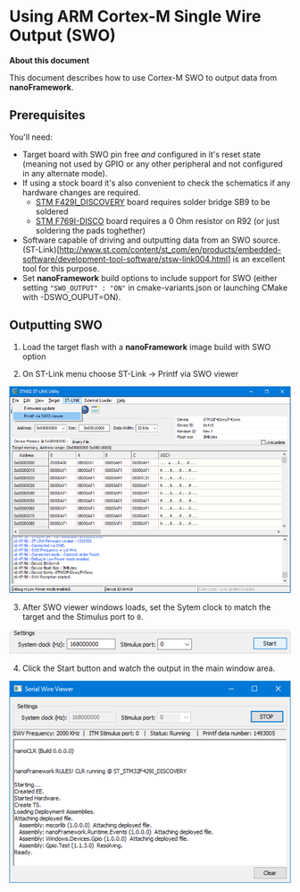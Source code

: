 # Using ARM Cortex-M Single Wire Output (SWO)


**About this document**

This document describes how to use Cortex-M SWO to output data from **nanoFramework**.


## Prerequisites

You'll need:
* Target board with SWO pin free _and_ configured in it's reset state (meaning not used by GPIO or any other peripheral and not configured in any alternate mode).
* If using a stock board it's also convenient to check the schematics if any hardware changes are required.
  * [STM F429I_DISCOVERY](../../images/STM32F429I-DISCOVERY-solder-bridge-for-swo.jpg) board requires solder bridge SB9 to be soldered
  * [STM F769I-DISCO](../../images/STM32F769I-DISCO-solder-bridge-for-swo.jpg) board requires a 0 Ohm resistor on R92 (or just soldering the pads toghether)
* Software capable of driving and outputting data from an SWO source. (ST-Link)[http://www.st.com/content/st_com/en/products/embedded-software/development-tool-software/stsw-link004.html] is an excellent tool for this purpose.
* Set **nanoFramework** build options to include support for SWO (either setting `"SWO_OUTPUT" : "ON"` in cmake-variants.json or launching CMake with -DSWO_OUPUT=ON).


## Outputting SWO

1. Load the target flash with a **nanoFramework** image build with SWO option

2. On ST-Link menu choose ST-Link -> Printf via SWO viewer

![st-link-menu-print-swo](../../images/st-link-menu-print-swo.png)

3. After SWO viewer windows loads, set the Sytem clock to match the target and the Stimulus port to `0`.

![st-link-menu-print-swo](../../images/st-link-swo-window-settings-01.png)

4. Click the Start button and watch the output in the main window area.

![st-link-menu-print-swo](../../images/st-link-swo-window-after-boot-01.png)
